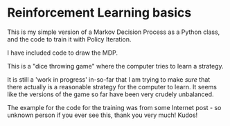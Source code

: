 Reinforcement Learning basics
===

This is my simple version of a Markov Decision Process as a Python class, and the code to train it with Policy Iteration.

I have included code to draw the MDP.

This is a "dice throwing game" where the computer tries to learn a strategy.

It is still a 'work in progress' in-so-far that I am trying to make *sure* that there actually is a reasonable strategy for the computer to learn.
It seems like the versions of the game so far have been very crudely unbalanced.





The example for the code for the training was from some Internet post - so unknown person if you ever see this, thank you very much! Kudos!
